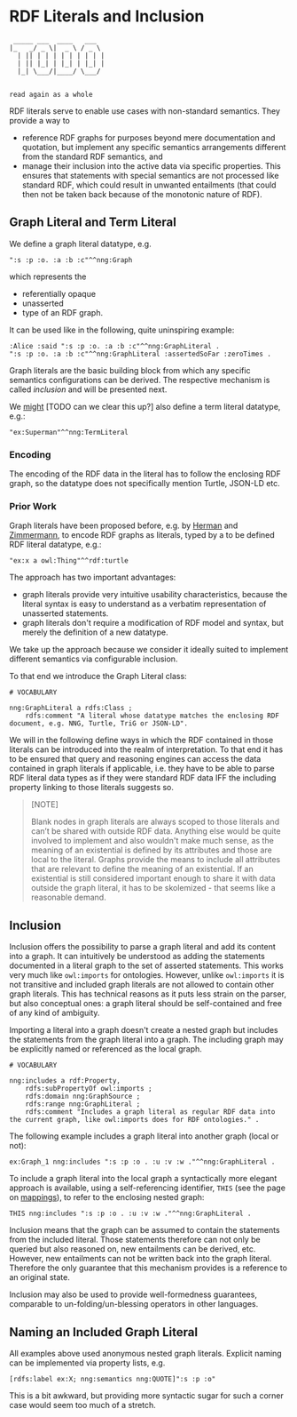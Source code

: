 # RDF Literals and Inclusion

```
 _____ ___  ____   ___  
|_   _/ _ \|  _ \ / _ \ 
  | || | | | | | | | | |
  | || |_| | |_| | |_| |
  |_| \___/|____/ \___/ 
                        

read again as a whole

```


RDF literals serve to enable use cases with non-standard semantics. They provide a way to
- reference RDF graphs for purposes beyond mere documentation and quotation, but implement any specific semantics arrangements different from the standard RDF semantics, and
- manage their inclusion into the active data via specific properties. This ensures that statements with special semantics are not processed like standard RDF, which could result in unwanted entailments (that could then not be taken back because of the monotonic nature of RDF).



## Graph Literal and Term Literal

We define a graph literal datatype, e.g.
```
":s :p :o. :a :b :c"^^nng:Graph
```
which represents the 
- referentially opaque
- unasserted
- type
of an RDF graph.

It can be used like in the following, quite uninspiring example:
```
:Alice :said ":s :p :o. :a :b :c"^^nng:GraphLiteral .
":s :p :o. :a :b :c"^^nng:GraphLiteral :assertedSoFar :zeroTimes .
```
Graph literals are the basic building block from which any specific semantics configurations can be derived. The respective mechanism is called *inclusion* and will be presented next.

We [might](https://github.com/rat10/sg/issues/2) 
[TODO can we clear this up?]
also define a term literal datatype, e.g.:
```
"ex:Superman"^^nng:TermLiteral 
```


### Encoding
The encoding of the RDF data in the literal has to follow the enclosing RDF graph, so the datatype does not specifically mention Turtle, JSON-LD etc.

### Prior Work
Graph literals have been proposed before, e.g. by [Herman](https://www.w3.org/2009/07/NamedGraph.html) and [Zimmermann](https://lists.w3.org/Archives/Public/public-rdf-star/2021May/0038.html), to encode RDF graphs as literals, typed by a to be defined RDF literal datatype, e.g.:
```
"ex:x a owl:Thing"^^rdf:turtle
``` 
The approach has two important advantages:
- graph literals provide very intuitive usability characteristics, because the literal syntax is easy to understand as a verbatim representation of unasserted statements.
- graph literals don't require a modification of RDF model and syntax, but merely the definition of a new datatype. 

We take up the approach because we consider it ideally suited to implement different semantics via configurable inclusion.

To that end we introduce the Graph Literal class:
```turtle
# VOCABULARY

nng:GraphLiteral a rdfs:Class ;
    rdfs:comment "A literal whose datatype matches the enclosing RDF document, e.g. NNG, Turtle, TriG or JSON-LD".
```
We will in the following define ways in which the RDF contained in those literals can be introduced into the realm of interpretation. To that end it has to be ensured that query and reasoning engines can access the data contained in graph literals if applicable, i.e. they have to be able to parse RDF literal data types as if they were standard RDF data IFF the including property linking to those literals suggests so. 

> [NOTE] 
>
> Blank nodes in graph literals are always scoped to those literals and can’t be shared with outside RDF data. Anything else would be quite involved to implement and also wouldn't make much sense, as the meaning of an existential is defined by its attributes and those are local to the literal. Graphs provide the means to include all attributes that are relevant to define the meaning of an existential. If an existential is still considered important enough to share it with data outside the graph literal, it has to be skolemized - that seems like a reasonable demand.




## Inclusion

Inclusion offers the possibility to parse a graph literal and add its content into a graph. It can intuitively be understood as adding the statements documented in a literal graph to the set of asserted statements. This works very much like `owl:imports` for ontologies. However, unlike `owl:imports` it is not transitive and included graph literals are not allowed to contain other graph literals. 
This has technical reasons as it puts less strain on the parser, but also conceptual ones: a graph literal should be self-contained and free of any kind of ambiguity.

Importing a literal into a graph doesn't create a nested graph but includes the statements from the graph literal into a graph. The including graph may be explicitly named or referenced as the local graph.

```turtle
# VOCABULARY

nng:includes a rdf:Property,
    rdfs:subPropertyOf owl:imports ;
    rdfs:domain nng:GraphSource ;
    rdfs:range nng:GraphLiteral ;
    rdfs:comment "Includes a graph literal as regular RDF data into the current graph, like owl:imports does for RDF ontologies." .
```

The following example includes a graph literal into another graph (local or not):

```
ex:Graph_1 nng:includes ":s :p :o . :u :v :w ."^^nng:GraphLiteral .
```

To include a graph literal into the local graph a syntactically more elegant approach is available, using a self-referencing identifier, `THIS` (see the page on [mappings](mappimg.md)), to refer to the enclosing nested graph:

```
THIS nng:includes ":s :p :o . :u :v :w ."^^nng:GraphLiteral .
```

Inclusion means that the graph can be assumed to contain the statements from the included literal. Those statements therefore can not only be queried but also reasoned on, new entailments can be derived, etc. However, new entailments can not be written back into the graph literal. Therefore the only guarantee that this mechanism provides is a reference to an original state.

Inclusion may also be used to provide well-formedness guarantees, comparable to un-folding/un-blessing operators in other languages.



## Naming an Included Graph Literal

All examples above used anonymous nested graph literals. Explicit naming can be implemented via property lists, e.g.
```
[rdfs:label ex:X; nng:semantics nng:QUOTE]":s :p :o"
```
This is a bit awkward, but providing more syntactic sugar for such a corner case would seem too much of a stretch.



